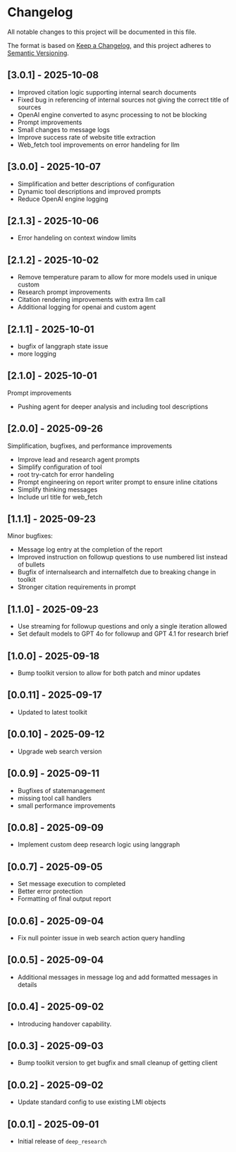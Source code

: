 # Changelog

All notable changes to this project will be documented in this file.

The format is based on [Keep a Changelog](https://keepachangelog.com/en/1.0.0/), 
and this project adheres to [Semantic Versioning](https://semver.org/spec/v2.0.0.html).

## [3.0.1] - 2025-10-08
- Improved citation logic supporting internal search documents
- Fixed bug in referencing of internal sources not giving the correct title of sources
- OpenAI engine converted to async processing to not be blocking
- Prompt improvements
- Small changes to message logs
- Improve success rate of website title extraction
- Web_fetch tool improvements on error handeling for llm

## [3.0.0] - 2025-10-07
- Simplification and better descriptions of configuration
- Dynamic tool descriptions and improved prompts
- Reduce OpenAI engine logging 

## [2.1.3] - 2025-10-06
- Error handeling on context window limits

## [2.1.2] - 2025-10-02
- Remove temperature param to allow for more models used in unique custom
- Research prompt improvements
- Citation rendering improvements with extra llm call
- Additional logging for openai and custom agent

## [2.1.1] - 2025-10-01
- bugfix of langgraph state issue
- more logging

## [2.1.0] - 2025-10-01
Prompt improvements
- Pushing agent for deeper analysis and including tool descriptions

## [2.0.0] - 2025-09-26
Simplification, bugfixes, and performance improvements
- Improve lead and research agent prompts
- Simplify configuration of tool
- root try-catch for error handeling
- Prompt engineering on report writer prompt to ensure inline citations
- Simplify thinking messages
- Include url title for web_fetch

## [1.1.1] - 2025-09-23
Minor bugfixes:
- Message log entry at the completion of the report
- Improved instruction on followup questions to use numbered list instead of bullets
- Bugfix of internalsearch and internalfetch due to breaking change in toolkit
- Stronger citation requirements in prompt

## [1.1.0] - 2025-09-23
- Use streaming for followup questions and only a single iteration allowed
- Set default models to GPT 4o for followup and GPT 4.1 for research brief

## [1.0.0] - 2025-09-18
- Bump toolkit version to allow for both patch and minor updates

## [0.0.11] - 2025-09-17
- Updated to latest toolkit

## [0.0.10] - 2025-09-12
- Upgrade web search version

## [0.0.9] - 2025-09-11
- Bugfixes of statemanagement
- missing tool call handlers
- small performance improvements

## [0.0.8] - 2025-09-09
- Implement custom deep research logic using langgraph

## [0.0.7] - 2025-09-05
- Set message execution to completed
- Better error protection
- Formatting of final output report

## [0.0.6] - 2025-09-04
- Fix null pointer issue in web search action query handling

## [0.0.5] - 2025-09-04
- Additional messages in message log and add formatted messages in details

## [0.0.4] - 2025-09-02
- Introducing handover capability.

## [0.0.3] - 2025-09-03
- Bump toolkit version to get bugfix and small cleanup of getting client

## [0.0.2] - 2025-09-02
- Update standard config to use existing LMI objects

## [0.0.1] - 2025-09-01
- Initial release of `deep_research`